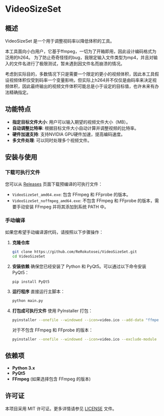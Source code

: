 # VideoSizeSet

## 概述
VideoSizeSet 是一个用于调整视码率以降低体积的工具。

本工具面向小白用户，它基于ffmpeg，一切为了开箱即用，因此设计编码格式为泛用的h264。
为了防止奇奇怪怪的bug，我限定输入文件类型为mp4，并且对输入的文件名进行了极限测试，暂未遇到因文件名而崩溃的情况。

考虑到实际目的，多数情况下只是需要一个限定的更小的视频体积，因此本工具假设视频体积仅受到码率一个变量影响，但实际上h264并不仅仅是由码率来决定视频体积，因此最终输出的视频文件体积可能总是小于设定的目标值，也许未来有办法精确指定。

## 功能特点
- **指定目标文件大小**: 用户可以输入期望的视频文件大小（MB）。
- **自动调整比特率**: 根据目标文件大小自动计算并调整视频的比特率。
- **硬件加速支持**: 支持NVIDIA GPU硬件加速，提高编码速度。
- **多文件处理**: 可以同时处理多个视频文件。

## 安装与使用

### 下载可执行文件
您可以从 [Releases](https://github.com/ReRokutosei/VideoSizeSet/releases) 页面下载预编译的可执行文件：
- `VideoSizeSet_amd64.exe`: 包含 FFmpeg 和 FFprobe 的版本。
- `VideoSizeSet_noffmpeg_amd64.exe`: 不包含 FFmpeg 和 FFprobe 的版本，需要手动安装 FFmpeg 并将其添加到系统 PATH 中。

### 手动编译
如果您希望手动编译源代码，请按照以下步骤操作：

1. **克隆仓库**
    ```sh
    git clone https://github.com/ReRokutosei/VideoSizeSet.git
    cd VideoSizeSet
    ```

2. **安装依赖**
    确保您已经安装了 Python 和 PyQt5。可以通过以下命令安装 PyQt5：
    ```sh
    pip install PyQt5
    ```

3. **运行程序**
    直接运行主脚本：
    ```sh
    python main.py
    ```

4. **打包成可执行文件**
    使用 PyInstaller 打包：
    ```sh
    pyinstaller --onefile --windowed --icon=video.ico --add-data "ffmpeg.exe;." --add-data "ffprobe.exe;." --exclude-module PyQt5.uic --exclude-module PyQt5.QtDesigner --exclude-module PyQt5.QtHelp --exclude-module PyQt5.QtWebEngineWidgets --exclude-module PyQt5.QtWebChannel --exclude-module PyQt5.QtNetworkAuth --exclude-module PyQt5.QtSql --exclude-module PyQt5.QtTest --exclude-module PyQt5.QtWebKit --exclude-module PyQt5.QtWebKitWidgets --exclude-module PyQt5.QtXmlPatterns --hidden-import sip --upx-dir=D:\Develop\upx-4.2.4-win64 main.py
    ```

    对于不包含 FFmpeg 和 FFprobe 的版本：
    ```sh
    pyinstaller --onefile --windowed --icon=video.ico --exclude-module PyQt5.uic --exclude-module PyQt5.QtDesigner --exclude-module PyQt5.QtHelp --exclude-module PyQt5.QtWebEngineWidgets --exclude-module PyQt5.QtWebChannel --exclude-module PyQt5.QtNetworkAuth --exclude-module PyQt5.QtSql --exclude-module PyQt5.QtTest --exclude-module PyQt5.QtWebKit --exclude-module PyQt5.QtWebKitWidgets --exclude-module PyQt5.QtXmlPatterns --hidden-import sip --upx-dir=D:\Develop\upx-4.2.4-win64 main.py
    ```

## 依赖项
- **Python 3.x**
- **PyQt5**
- **FFmpeg** (如果选择包含 FFmpeg 的版本)

## 许可证
本项目采用 MIT 许可证。更多详情请参见 [LICENSE](https://github.com/ReRokutosei/VideoSizeSet/blob/v1.0/LICENSE) 文件。
